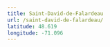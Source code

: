 ```yaml
---
title: Saint-David-de-Falardeau
url: /saint-david-de-falardeau/
latitude: 48.619
longitude: -71.096
---
```

